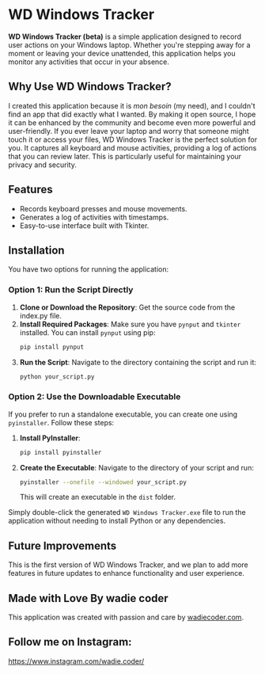 # WD Windows Tracker

**WD Windows Tracker (beta)** is a simple application designed to record user actions on your Windows laptop. Whether you're stepping away for a moment or leaving your device unattended, this application helps you monitor any activities that occur in your absence.

## Why Use WD Windows Tracker?

I created this application because it is *mon besoin* (my need), and I couldn't find an app that did exactly what I wanted. By making it open source, I hope it can be enhanced by the community and become even more powerful and user-friendly. If you ever leave your laptop and worry that someone might touch it or access your files, WD Windows Tracker is the perfect solution for you. It captures all keyboard and mouse activities, providing a log of actions that you can review later. This is particularly useful for maintaining your privacy and security.

## Features

- Records keyboard presses and mouse movements.
- Generates a log of activities with timestamps.
- Easy-to-use interface built with Tkinter.

## Installation

You have two options for running the application:

### Option 1: Run the Script Directly

1. **Clone or Download the Repository**: Get the source code from the index.py file.
2. **Install Required Packages**: Make sure you have `pynput` and `tkinter` installed. You can install `pynput` using pip:
   ```bash
   pip install pynput
   ```
3. **Run the Script**: Navigate to the directory containing the script and run it:
   ```bash
   python your_script.py
   ```

### Option 2: Use the Downloadable Executable

If you prefer to run a standalone executable, you can create one using `pyinstaller`. Follow these steps:

1. **Install PyInstaller**:
   ```bash
   pip install pyinstaller
   ```
2. **Create the Executable**:
   Navigate to the directory of your script and run:
   ```bash
   pyinstaller --onefile --windowed your_script.py 
   ```
   This will create an executable in the `dist` folder.

Simply double-click the generated `WD Windows Tracker.exe` file to run the application without needing to install Python or any dependencies.

## Future Improvements

This is the first version of WD Windows Tracker, and we plan to add more features in future updates to enhance functionality and user experience.

## Made with Love By wadie coder

This application was created with passion and care by [wadiecoder.com](https://www.wadiecoder.com).

## Follow me on Instagram:
https://www.instagram.com/wadie.coder/
